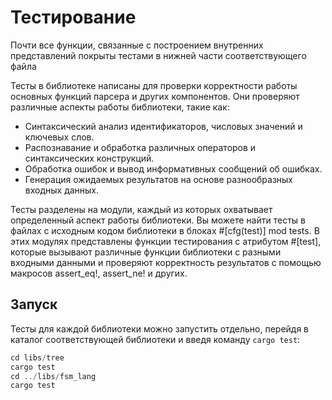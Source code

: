 # Тестирование
Почти все функции, связанные с построением внутренних представлений покрыты тестами в нижней части соответствующего файла

Тесты в библиотеке написаны для проверки корректности работы основных функций парсера и других компонентов. 
Они проверяют различные аспекты работы библиотеки, такие как:

- Синтаксический анализ идентификаторов, числовых значений и ключевых слов.
- Распознавание и обработка различных операторов и синтаксических конструкций.
- Обработка ошибок и вывод информативных сообщений об ошибках.
- Генерация ожидаемых результатов на основе разнообразных входных данных.

Тесты разделены на модули, каждый из которых охватывает определенный аспект работы библиотеки.
Вы можете найти тесты в файлах с исходным кодом библиотеки в блоках #[cfg(test)] mod tests.
В этих модулях представлены функции тестирования с атрибутом #[test], которые вызывают различные
функции библиотеки с разными входными данными и проверяют корректность результатов с помощью макросов assert_eq!, assert_ne! и других.

## Запуск
Тесты для каждой библиотеки можно запустить отдельно, перейдя в каталог соответствующей библиотеки и введя команду ``cargo test``:
```rust
cd libs/tree
cargo test
cd ../libs/fsm_lang
cargo test
```
